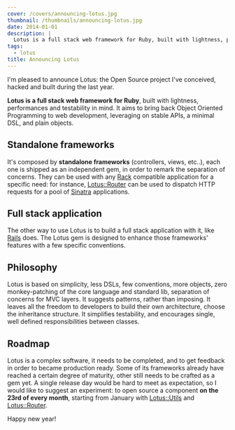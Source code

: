 ```yaml
---
cover: /covers/announcing-lotus.jpg
thumbnail: /thumbnails/announcing-lotus.jpg
date: 2014-01-01
description: |
  Lotus is a full stack web framework for Ruby, built with lightness, performances and testability in mind. It aims to bring back Object Oriented Programming to web development, leveraging on stable APIs, a minimal DSL, and plain objects.
tags:
  - lotus
title: Announcing Lotus
---
```


I'm pleased to announce Lotus: the Open Source project I've conceived, hacked and built during the last year.

__Lotus is a full stack web framework for Ruby__, built with lightness, performances and testability in mind.
It aims to bring back Object Oriented Programming to web development, leveraging on stable APIs, a minimal DSL, and plain objects.

## Standalone frameworks

It's composed by __standalone frameworks__ (controllers, views, etc..), each one is shipped as an independent gem, in order to remark the separation of concerns.
They can be used with any [Rack](http://rack.github.io) compatible application for a specific need: for instance, [Lotus::Router](http://lotusrb.org/router) can be used to dispatch HTTP requests for a pool of [Sinatra](http://www.sinatrarb.com) applications.

## Full stack application

The other way to use Lotus is to build a full stack application with it, like [Rails](http://rubyonrails.org) does.
The Lotus gem is designed to enhance those frameworks' features with a few specific conventions.

## Philosophy

Lotus is based on simplicity, less DSLs, few conventions, more objects, zero monkey-patching of the core language and standard lib, separation of concerns for MVC layers.
It suggests patterns, rather than imposing. It leaves all the freedom to developers to build their own architecture, choose the inheritance structure.
It simplifies testability, and encourages single, well defined responsibilities between classes.

## Roadmap

Lotus is a complex software, it needs to be completed, and to get feedback in order to became production ready.
Some of its frameworks already have reached a certain degree of maturity, other still needs to be crafted as a gem yet.
A single release day would be hard to meet as expectation, so I would like to suggest an experiment: to open source a component __on the 23rd of every month__, starting from January with [Lotus::Utils](http://lotusrb.org/utils) and [Lotus::Router](http://lotusrb.org/router).

Happy new year!
